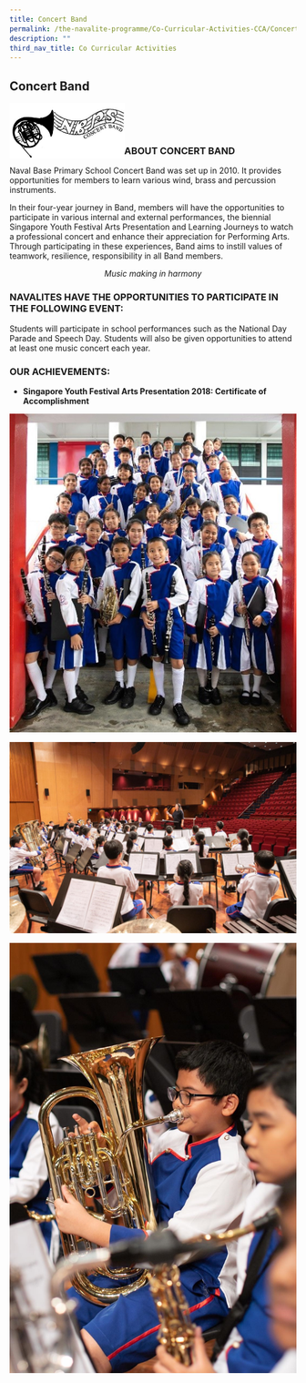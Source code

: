 ```yaml
---
title: Concert Band
permalink: /the-navalite-programme/Co-Curricular-Activities-CCA/Concert-Band/
description: ""
third_nav_title: Co Curricular Activities
---
```


## Concert Band

<img align = "left" style="width: 40%;" src="/images/Band%20logo.jpg">

<br><br><br>

### ABOUT CONCERT BAND

Naval Base Primary School Concert Band was set up in 2010. It provides opportunities for members to learn various wind, brass and percussion instruments.   

In their four-year journey in Band, members will have the opportunities to participate in various internal and external performances, the biennial Singapore Youth Festival Arts Presentation and Learning Journeys to watch a professional concert and enhance their appreciation for Performing Arts. Through participating in these experiences, Band aims to instill values of teamwork, resilience, responsibility in all Band members.

_<center>Music making in harmony</center>_

### NAVALITES HAVE THE OPPORTUNITIES TO PARTICIPATE IN THE FOLLOWING EVENT:

Students will participate in school performances such as the National Day Parade and Speech Day. Students will also be given opportunities to attend at least one music concert each year.

### OUR ACHIEVEMENTS:

*   **Singapore Youth Festival Arts Presentation 2018: Certificate of Accomplishment**

![](/images/aesthetics_band.jpeg)

![](/images/band2.jpeg)

![](/images/band3.jpeg)